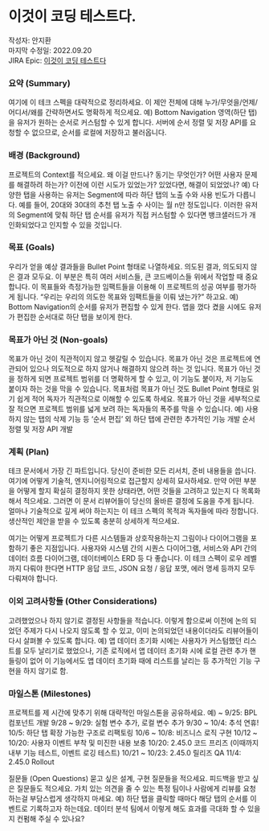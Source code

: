 # 이것이 코딩 테스트다.

작성자: 안지환  
마지막 수정일: 2022.09.20  
JIRA Epic: [이것이 코딩 테스트다](https://jihwon-ahn.atlassian.net/browse/TM-61?atlOrigin=eyJpIjoiY2Q4ZDRhZWFhZDNjNDgyYmEzOWQ3YjQ5M2Y4MjRkYmYiLCJwIjoiaiJ9)

### 요약 (Summary)
여기에 이 테크 스펙을 대략적으로 정리하세요. 이 제안 전체에 대해 누가/무엇을/언제/어디서/왜를 간략하면서도 명확하게 적으세요.
예) Bottom Navigation 영역(하단 탭)을 유저가 원하는 순서로 커스텀할 수 있게 합니다. 서버에 순서 정렬 및 저장 API를 요청할 수 없으므로, 순서를 로컬에 저장하고 불러옵니다.

### 배경 (Background)
프로젝트의 Context를 적으세요. 왜 이걸 만드나? 동기는 무엇인가? 어떤 사용자 문제를 해결하려 하는가? 이전에 이런 시도가 있었는가? 있었다면, 해결이 되었었나?
예) 다양한 탭을 사용하는 유저는 Segment에 따라 하단 탭의 노출 수와 사용 빈도가 다릅니다. 예를 들어, 20대와 30대의 추천 탭 노출 수 사이는 월 n만 정도입니다. 이러한 유저의 Segment에 맞춰 하단 탭 순서를 유저가 직접 커스텀할 수 있다면 뱅크샐러드가 개인화되었다고 인지할 수 있을 것입니다.

### 목표 (Goals)
우리가 얻을 예상 결과들을 Bullet Point 형태로 나열하세요. 의도된 결과, 의도되지 않은 결과 모두요. 이 부분은 특히 여러 서비스들, 큰 코드베이스들 위에서 작업할 때 중요합니다. 이 목표들와 측정가능한 임팩트들을 이용해 이 프로젝트의 성공 여부를 평가하게 됩니다. “우리는 우리의 의도한 목표와 임팩트들을 이뤄 냈는가?” 하고요.
예)
Bottom Navigation의 순서를 유저가 편집할 수 있게 한다.
앱을 껐다 켰을 시에도 유저가 편집한 순서대로 하단 탭을 보이게 한다.

### 목표가 아닌 것 (Non-goals)
목표가 아닌 것이 직관적이지 않고 헷갈릴 수 있습니다. 목표가 아닌 것은 프로젝트에 연관되어 있으나 의도적으로 하지 않거나 해결하지 않으려 하는 것 입니다. 목표가 아닌 것을 정하게 되면 프로젝트 범위를 더 명확하게 할 수 있고, 이 기능도 붙이자, 저 기능도 붙이자 하는 것을 막을 수 있습니다. 목표처럼 목표가 아닌 것도 Bullet Point 형태로 읽기 쉽게 적어 독자가 직관적으로 이해할 수 있도록 하세요. 목표가 아닌 것을 세부적으로 잘 적으면 프로젝트 범위를 넓게 보려 하는 독자들의 폭주를 막을 수 있습니다.
예)
사용하지 않는 탭의 삭제 기능 등 ‘순서 편집’ 외 하단 탭에 관련한 추가적인 기능 개발
순서 정렬 및 저장 API 개발

### 계획 (Plan)
테크 문서에서 가장 긴 파트입니다. 당신이 준비한 모든 리서치, 준비 내용들을 씁니다. 여기에 어떻게 기술적, 엔지니어링적으로 접근할지 상세히 묘사하세요. 만약 어떤 부분을 어떻게 할지 확실히 결정하지 못한 상태라면, 어떤 것들을 고려하고 있는지 다 목록화해서 적으세요. 그러면 이 문서 리뷰어들이 당신의 올바른 결정에 도움을 주게 됩니다. 얼마나 기술적으로 깊게 써야 하는지는 이 테크 스펙의 목적과 독자들에 따라 정합니다. 생산적인 제안을 받을 수 있도록 충분히 상세하게 적으세요.

여기는 어떻게 프로젝트가 다른 시스템들과 상호작용하는지 그림이나 다이어그램을 포함하기 좋은 지점입니다. 사용자와 시스템 간의 시퀀스 다이어그램, 서비스와 API 간의 데이터 흐름 다이어그램, 데이터베이스 ERD 등 다 좋습니다.
이 테크 스펙이 로우 레벨까지 다뤄야 한다면 HTTP 응답 코드, JSON 요청 / 응답 포맷, 에러 명세 등까지 모두 다뤄져야 합니다.

### 이외 고려사항들 (Other Considerations)
고려했었으나 하지 않기로 결정된 사항들을 적습니다. 이렇게 함으로써 이전에 논의 되었던 주제가 다시 나오지 않도록 할 수 있고, 이미 논의되었던 내용이더라도 리뷰어들이 다시 살펴볼 수 있도록 합니다.
예) 앱 데이터 초기화 시에는 사용자가 커스텀했던 리스트를 모두 날리기로 했었으나, 기존 로직에서 앱 데이터 초기화 시에 로컬 관련 추가 핸들링이 없어 이 기능에서도 앱 데이터 초기화 때에 리스트를 날리는 등 추가적인 기능 구현을 하지 않기로 함.

### 마일스톤 (Milestones)
프로젝트를 제 시간에 맞추기 위해 대략적인 마일스톤을 공유하세요.
예)
~ 9/25: BPL 컴포넌트 개발
9/28 ~ 9/29: 실험 변수 추가, 로컬 변수 추가
9/30 ~ 10/4: 추석 연휴!
10/5: 하단 탭 확장 가능한 구조로 리팩토링
10/6 ~ 10/8: 비즈니스 로직 구현
10/12 ~ 10/20: 사용자 이벤트 부착 및 미진한 내용 보충
10/20: 2.45.0 코드 프리즈 (이때까지 내부 기능 테스트, 이벤트 로깅 테스트)
10/21 ~ 10/23: 2.45.0 릴리즈 QA
11/4: 2.45.0 Rollout

질문들 (Open Questions)
묻고 싶은 설계, 구현 질문들을 적으세요. 피드백을 받고 싶은 질문들도 적으세요. 가치 있는 의견을 줄 수 있는 특정 팀이나 사람에게 리뷰를 요청하는걸 부담스럽게 생각하지 마세요.
예) 하단 탭을 클릭할 때마다 해당 탭의 순서를 이벤트로 기록하고자 하는데요. 데이터 분석 팀에서 이렇게 해도 효과를 극대화 할 수 있을지 컨펌해 주실 수 있나요?

